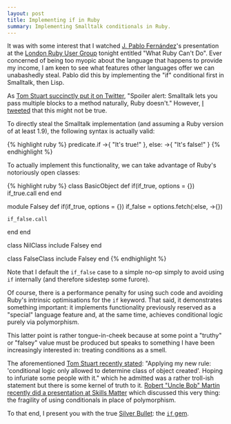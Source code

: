```yaml
---
layout: post
title: Implementing if in Ruby
summary: Implementing Smalltalk conditionals in Ruby.
---
```

It was with some interest that I watched [J. Pablo Fern&aacute;ndez](http://pupeno.com/)'s presentation at the [London Ruby User Group](http://lrug.org/meetings/2012/06/18/july-2012-meeting/) tonight entitled "What Ruby Can't Do". Ever concerned of being too myopic about the language that happens to provide my income, I am keen to see what features other languages offer we can unabashedly steal. Pablo did this by implementing the "if" conditional first in Smalltalk, then Lisp.

As [Tom Stuart succinctly put it on Twitter](https://twitter.com/mortice/status/222393465663787008), "Spoiler alert: Smalltalk lets you pass multiple blocks to a method naturally, Ruby doesn't." However, [I tweeted](https://twitter.com/mudge/status/222398046825234432) that this might not be true.

To directly steal the Smalltalk implementation (and assuming a Ruby version of at least 1.9), the following syntax is actually valid:

{% highlight ruby %}
predicate.if ->{ "It's true!" }, else: ->{ "It's false!" }
{% endhighlight %}

To actually implement this functionality, we can take advantage of Ruby's notoriously open classes:

{% highlight ruby %}
class BasicObject
  def if(if_true, options = {})
    if_true.call
  end
end

module Falsey
  def if(if_true, options = {})
    if_false = options.fetch(:else, ->{})

    if_false.call
  end
end

class NilClass
  include Falsey
end

class FalseClass
  include Falsey
end
{% endhighlight %}

Note that I default the `if_false` case to a simple no-op simply to avoid using `if` internally (and therefore sidestep some furore).

Of course, there is a performance penalty for using such code and avoiding Ruby's intrinsic optimisations for the `if` keyword. That said, it demonstrates something important: it implements functionality previously reserved as a "special" language feature and, at the same time, achieves conditional logic purely via polymorphism.

This latter point is rather tongue-in-cheek because at some point a "truthy" or "falsey" value must be produced but speaks to something I have been increasingly interested in: treating conditions as a smell.

The aforementioned [Tom Stuart recently stated](https://twitter.com/mortice/status/221225889407565824): "Applying my new rule: 'conditional logic only allowed to determine class of object created'. Hoping to infuriate some people with it." which he admitted was a rather troll-ish statement but there is some kernel of truth to it. [Robert "Uncle Bob" Martin recently did a presentation at Skills Matter](http://skillsmatter.com/podcast/agile-scrum/uncle-bob-expert-insights) which discussed this very thing: the fragility of using conditionals in place of polymorphism.

To that end, I present you with the true [Silver
Bullet](http://www.cs.nott.ac.uk/~cah/G51ISS/Documents/NoSilverBullet.html):
the [`if` gem](http://rubygems.org/gems/if).

